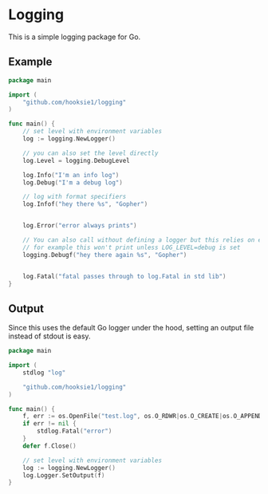 # Logging

This is a simple logging package for Go.

## Example

``` go
package main

import (
	"github.com/hooksie1/logging"
)

func main() {
	// set level with environment variables
	log := logging.NewLogger()

	// you can also set the level directly
	log.Level = logging.DebugLevel

	log.Info("I'm an info log")
	log.Debug("I'm a debug log")

    // log with format specifiers
	log.Infof("hey there %s", "Gopher")


	log.Error("error always prints")

	// You can also call without defining a logger but this relies on env vars
	// for example this won't print unless LOG_LEVEL=debug is set
	logging.Debugf("hey there again %s", "Gopher")


	log.Fatal("fatal passes through to log.Fatal in std lib")
}
```

## Output

Since this uses the default Go logger under the hood, setting an output file instead of stdout is easy.

``` go
package main

import (
	stdlog "log"

	"github.com/hooksie1/logging"
)

func main() {
	f, err := os.OpenFile("test.log", os.O_RDWR|os.O_CREATE|os.O_APPEND, 0664)
	if err != nil {
		stdlog.Fatal("error")
	}
	defer f.Close()

	// set level with environment variables
	log := logging.NewLogger()
	log.Logger.SetOutput(f)
}
```